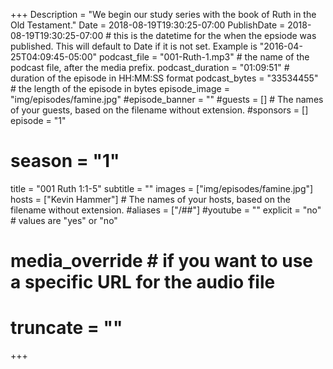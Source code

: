+++
Description = "We begin our study series with the book of Ruth in the Old Testament."
Date = 2018-08-19T19:30:25-07:00
PublishDate = 2018-08-19T19:30:25-07:00 # this is the datetime for the when the epsiode was published. This will default to Date if it is not set. Example is "2016-04-25T04:09:45-05:00"
podcast_file = "001-Ruth-1.mp3" # the name of the podcast file, after the media prefix.
podcast_duration = "01:09:51" # duration of the episode in HH:MM:SS format
podcast_bytes = "33534455" # the length of the episode in bytes
episode_image = "img/episodes/famine.jpg"
#episode_banner = ""
#guests = [] # The names of your guests, based on the filename without extension.
#sponsors = []
episode = "1"
# season = "1"
title = "001 Ruth 1:1-5"
subtitle = ""
images = ["img/episodes/famine.jpg"]
hosts = ["Kevin Hammer"] # The names of your hosts, based on the filename without extension.
#aliases = ["/##"]
#youtube = ""
explicit = "no" # values are "yes" or "no"
# media_override # if you want to use a specific URL for the audio file
# truncate = ""
+++
